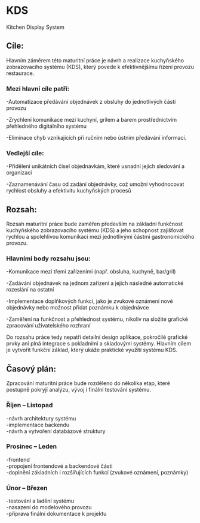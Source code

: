 # KDS  
Kitchen Display System
## Cíle:
Hlavním záměrem této maturitní práce je návrh a realizace kuchyňského zobrazovacího systému (KDS), který povede k efektivnějšímu řízení provozu restaurace.  

### Mezi hlavní cíle patří:  
-Automatizace předávání objednávek z obsluhy do jednotlivých částí provozu  

-Zrychlení komunikace mezi kuchyní, grilem a barem prostřednictvím přehledného digitálního systému  

-Eliminace chyb vznikajících při ručním nebo ústním předávání informací.  
### Vedlejší cíle:  

-Přidělení unikátních čísel objednávkám, které usnadní jejich sledování a organizaci  

-Zaznamenávání času od zadání objednávky, což umožní vyhodnocovat rychlost obsluhy a efektivitu kuchyňských procesů  

## Rozsah:  
Rozsah maturitní práce bude zaměřen především na základní funkčnost kuchyňského zobrazovacího systému (KDS) a jeho schopnost zajišťovat rychlou a spolehlivou komunikaci mezi jednotlivými částmi gastronomického provozu.  

### Hlavními body rozsahu jsou:  
-Komunikace mezi třemi zařízeními (např. obsluha, kuchyně, bar/gril)  

-Zadávání objednávek na jednom zařízení a jejich následné automatické rozeslání na ostatní  

-Implementace doplňkových funkcí, jako je zvukové oznámení nové objednávky nebo možnost přidat poznámku k objednávce  

-Zaměření na funkčnost a přehlednost systému, nikoliv na složité grafické zpracování uživatelského rozhraní  

Do rozsahu práce tedy nepatří detailní design aplikace, pokročilé grafické prvky ani plná integrace s pokladními a skladovými systémy. Hlavním cílem je vytvořit funkční základ, který ukáže praktické využití systému KDS.  

## Časový plán:  
Zpracování maturitní práce bude rozděleno do několika etap, které postupně pokryjí analýzu, vývoj i finální testování systému.  

### Říjen – Listopad  
-návrh architektury systému  
-implementace backendu  
-návrh a vytvoření databázové struktury  
### Prosinec – Leden  
-frontend  
-propojení frontendové a backendové části  
-doplnění základních i rozšiřujících funkcí (zvukové oznámení, poznámky)  

### Únor – Březen  
-testování a ladění systému  
-nasazení do modelového provozu  
-příprava finální dokumentace k projektu

